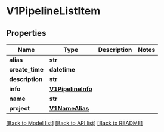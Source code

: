 # V1PipelineListItem

## Properties
Name | Type | Description | Notes
------------ | ------------- | ------------- | -------------
**alias** | **str** |  | 
**create_time** | **datetime** |  | 
**description** | **str** |  | 
**info** | [**V1PipelineInfo**](V1PipelineInfo.md) |  | 
**name** | **str** |  | 
**project** | [**V1NameAlias**](V1NameAlias.md) |  | 

[[Back to Model list]](../vela-client/README.md#documentation-for-models) [[Back to API list]](../vela-client/README.md#documentation-for-api-endpoints) [[Back to README]](../vela-client/README.md)

